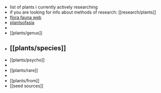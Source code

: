 - list of plants i currently actively researching
- if you are looking for info about methods of research: [[research/plants]]
- [flora fauna web](https://www.nparks.gov.sg/florafaunaweb/species-search)
- [plantsofasia](http://www.plantsofasia.com/index/latinskie_nazvanija_rastenij/0-1182)
-
- [[plants/genus]]
- [[plants/species]]
	-
- [[plants/psycho]]
-
- [[plants/rare]]
-
- [[plants/from]]
- [[seed sources]]